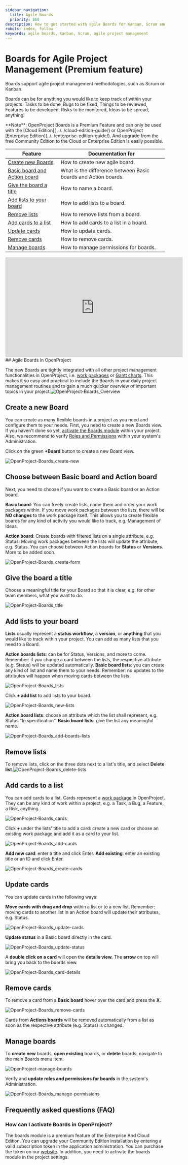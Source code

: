 ```yaml
---
sidebar_navigation:
  title: Agile Boards
  priority: 860
description: How to get started with agile Boards for Kanban, Scrum and Agile Project Management.
robots: index, follow
keywords: agile boards, Kanban, Scrum, agile project management
---
```


# Boards for Agile Project Management (Premium feature)

Boards support agile project management methodologies, such as Scrum or Kanban.

Boards can be for anything you would like to keep track of within your projects: Tasks to be done, Bugs to be fixed, Things to be reviewed,  Features to be developed, Risks to be monitored, Ideas to be spread,  anything!

<div class="alert alert-info" role="alert">
**Note**: OpenProject Boards is a Premium Feature and can only be used with the [Cloud Edition]( ../../cloud-edition-guide/) or OpenProject [Enterprise Edition](../../enterprise-edition-guide/). And upgrade from the free Community Edition to the Cloud or Enterprise Edition is easily possible.
</div>

| Feature                                                      | Documentation for                                            |
| ------------------------------------------------------------ | ------------------------------------------------------------ |
| [Create new Boards](#create-a-new-board)                     | How to create new agile board.                               |
| [Basic board and Action board](#basic-board-and-action-board) | What is the difference between Basic boards and Action boards. |
| [Give the board a title](#give-the-board-a-title)            | How to name a board.                                         |
| [Add lists to your board](#add-lists-to-your-board)          | How to add lists to a board.                                 |
| [Remove lists](#remove-lists)                                | How to remove lists from a board.                            |
| [Add cards to a list](#add-cards-to-a-list)                  | How to add cards to a list in a board.                       |
| [Update cards](#update-cards)                                | How to update cards.                                         |
| [Remove cards](#remove-cards)                                | How to remove cards.                                         |
| [Manage boards](#manage-boards)                              | How to manage permissions for boards.                        |

<iframe width="560" height="315" src="https://www.youtube.com/embed/Z7iE_BNCDus" frameborder="0" allow="accelerometer; autoplay; encrypted-media; gyroscope; picture-in-picture" allowfullscreen></iframe>
## Agile Boards in OpenProject

The new Boards are tightly integrated with all other project management functionalities in OpenProject, i.e. [work packages](#work-pages) or [Gantt charts](#gantt-charts).  This makes it so easy and practical to include the Boards in your daily  project management routines and to gain a much quicker overview of  important topics in your project.![OpenProject-Boards_Overview](OpenProject-Boards_Overview.png) 

## Create a new Board

You can create as many flexible boards in a project as you need and  configure them to your needs. First, you need to create a new Boards  view. 
If you haven't done so yet, [activate the Boards module](../projects/project-settings/modules) within your project. Also, we recommend to verify [Roles and Permissions](https://www.openproject.org/help/administration/manage-roles-permissions/) within your system's Administration.

Click on the green **+Board** button to create a new Board view. 

![OpenProject-Boards_create-new](OpenProject-Boards_create-new.png)

## Choose between Basic board and Action board

Next, you need to choose if you want to create a Basic board or an Action board.

**Basic board**: You can freely create lists, name them  and order your work packages within. If you move work packages between  the lists, there will be **NO changes** to the work package  itself. This allows you to create flexible boards for any kind of  activity you would like to track, e.g. Management of Ideas.

**Action board**: Create boards with filtered lists on a single attribute, e.g. Status. Moving work packages between the lists will update the attribute, e.g. Status. You can choose between Action boards for **Status** or **Versions**. More to be added soon.

![OpenProject-Boards_create-form](OpenProject-Boards_create-form.png)

## Give the board a title

Choose a meaningful title for your Board so that it is clear, e.g. for other team members, what you want to do.

![OpenProject-Boards_title](OpenProject-Boards_title.png) 

## Add lists to your board

**Lists** usually represent a **status workflow**, a **version**, or **anything** that you would like to track within your project. You can add as many lists that you need to a Board.

**Action boards lists**: can be for Status, Versions, and more to come. Remember: if you change a card between the lists, the respective attribute (e.g. Status) will be updated automatically.
**Basic board lists**:  you can create any kind of list and name them to your needs. Remember:  no updates to the attributes will happen when moving cards between the  lists.

![OpenProject-Boards_lists](OpenProject-Boards_lists.png)

  

Click **+ add list** to add lists to your board.

![OpenProject-Boards_new-lists](OpenProject-Boards_new-lists.png) 

**Action board lists**: choose an attribute which the list shall represent, e.g. Status "In specification".
**Basic board lists**: give the list any meaningful name.

![OpenProject-Boards_add-boards-lists](OpenProject-Boards_add-boards-lists.png) 

## Remove lists

To remove lists, click on the three dots next to a list's title, and select **Delete list**.![OpenProject-Boards_delete-lists](OpenProject-Boards_delete-lists.png) 

## Add cards to a list

You can add cards to a list. Cards represent a [work package](https://docs.openproject.org/user-guide/work-packages/) in OpenProject. They can be any kind of work within a project, e.g. a Task, a Bug, a Feature, a Risk, anything.

![OpenProject-Boards_cards](OpenProject-Boards_cards-1568639967764.png) 

Click **+** under the lists' title to add a card: create a new card or choose an existing work package and add it as a card to your list.

 ![OpenProject-Boards_add-cards](OpenProject-Boards_add-cards-1568640084027.png)

**Add new card**: enter a title and click Enter.
**Add existing**: enter an existing title or an ID and click Enter.

![OpenProject-Boards_create-cards](OpenProject-Boards_create-cards-1568640108117.png)

## Update cards

You can update cards in the following ways:

**Move cards with drag and drop** within a list or to a new list. Remember: moving cards to another list in an Action board will update their attributes, e.g. Status.

![OpenProject-Boards_update-cards](OpenProject-Boards_update-cards-1568640157240.png) 

**Update status** in a Basic board directly in the card.

 ![OpenProject-Boards_update-status](OpenProject-Boards_update-status-1568640175105.png)

A **double click on a card** will open the **details view.** The **arrow** on top will bring you back to the boards view.

 ![OpenProject-Boards_card-details](OpenProject-Boards_card-details-1568640191629.png)

## Remove cards

To remove a card from a **Basic board** hover over the card and press the **X**.

 ![OpenProject-Boards_remove-cards](OpenProject-Boards_remove-cards-1568640218366.png)

Cards from **Actions boards** will be removed automatically from a list as soon as the respective attribute (e.g. Status) is changed.

## Manage boards

To **create new** boards, **open existing** boards, or **delete** boards, navigate to the main Boards menu item.

 ![OpenProject-manage-boards](OpenProject-manage-boards-1568640234856.png)

Verify and **update roles and permissions for boards** in the system's Administration.

 ![OpenProject-Boards_manage-permissions](OpenProject-Boards_manage-permissions-1568640266543.png)
 
 ## Frequently asked questions (FAQ)
 
 ### How can I activate Boards in OpenProject? 
 
The boards module is a premium feature of the Enterprise And Cloud Edition. You can upgrade your Community Edition installation by entering a valid subscription token in the application administration. You can purchase the token on our [website](https://www.openproject.org/enterprise-edition/).
In addition, you need to activate the boards module in the project settings.
